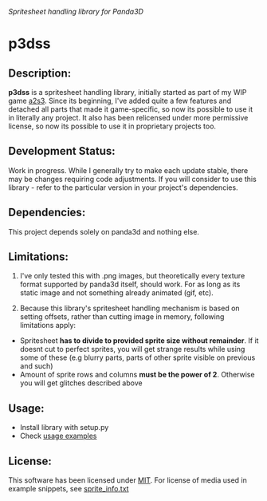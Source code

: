 *Spritesheet handling library for Panda3D*

# p3dss

## Description:

**p3dss** is a spritesheet handling library, initially started as part of my WIP
game [a2s3](https://github.com/moonburnt/a2s3). Since its beginning, I've added
quite a few features and detached all parts that made it game-specific, so now
its possible to use it in literally any project. It also has been relicensed under
more permissive license, so now its possible to use it in proprietary projects too.

## Development Status:

Work in progress. While I generally try to make each update stable, there may be
changes requiring code adjustments. If you will consider to use this library -
refer to the particular version in your project's dependencies.

## Dependencies:

This project depends solely on panda3d and nothing else.

## Limitations:

1. I've only tested this with .png images, but theoretically every texture format
supported by panda3d itself, should work. For as long as its static image and not
something already animated (gif, etc).

2. Because this library's spritesheet handling mechanism is based on setting
offsets, rather than cutting image in memory, following limitations apply:
- Spritesheet **has to divide to provided sprite size without remainder**. If it
doesnt cut to perfect sprites, you will get strange results while using some of
these (e.g blurry parts, parts of other sprite visible on previous and such)
- Amount of sprite rows and columns **must be the power of 2**. Otherwise you will
get glitches described above

## Usage:

- Install library with setup.py
- Check [usage examples](https://github.com/moonburnt/p3dss/tree/master/example)

## License:

This software has been licensed under [MIT](LICENSE). For license of media used
in example snippets, see [sprite_info.txt](
https://github.com/moonburnt/p3dss/tree/master/example/sprite_info.txt)
